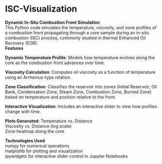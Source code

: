 # ISC-Visualization

**Dynamic In-Situ Combustion Front Simulation**<br>
This Python code simulates the temperature, viscosity, and zone profiles of a combustion front propagating through a core sample during an in-situ combustion (ISC) process, commonly studied in thermal Enhanced Oil Recovery (EOR).<br>
**Features**<br>

**Dynamic Temperature Profile**: Models how temperature evolves along the core as the combustion front advances over time.<br>

**Viscosity Calculation**: Computes oil viscosity as a function of temperature using an Arrhenius-type relation.<br>

**Zone Classification**: Classifies the reservoir into zones (Initial Reservoir, Oil Bank, Condensation Zone, Steam Zone, Combustion Zone, Burned Zone) based on temperature and position relative to the front.<br>

**Interactive Visualization**: Includes an interactive slider to view how profiles change with time.<br>

**Plots Generated**:
Temperature vs. Distance<br>
Viscosity vs. Distance (log scale)<br>
Zone heatmap along the core<br>

**Technologies Used**<br>
numpy for numerical operations<br>
matplotlib for plotting and visualization<br>
ipywidgets for interactive slider control in Jupyter Notebooks<br>
